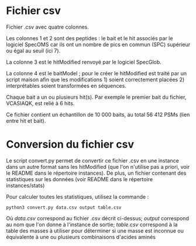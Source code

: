 # Fichier csv

Fichier .csv avec quatre colonnes.

Les colonnes 1 et 2 sont des peptides : le bait et le hit associés par le logiciel SpecOMS car ils ont un nombre de pics en commun (SPC) supérieur ou égal au seuil (ici 7).

La colonne 3 est le hitModified renvoyé par le logiciel SpecGlob.

La colonne 4 est le baitModel ; pour le créer le hitModified est traité par un script maison afin que les modifications 1) soient correctement placées 2) interprétables soient transformées en séquences.

Chaque bait a un ou plusieurs hit(s). Par exemple le premier bait du fichier, VCASIAQK, est relié à 6 hits.

Ce fichier contient un échantillon de 10 000 baits, au total 56 412 PSMs (lien entre hit et bait).


# Conversion du fichier csv
Le script convert.py permet de convertir ce fichier .csv en une instance dans
un autre format sans les hitModified (que l'on n'utilise pas a priori, voir le
README dans le répertoire instances). De plus, un fichier contenant des
statistiques sur les données (voir README dans le répertoire instances/stats)

Pour calculer toutes les statistiques, utilisez la commande :
```
python3 convert.py data.csv output table.csv
```
Où *data.csv*  correspond au fichier .csv décrit ci-dessus;
   *output*    correspond au nom que l'on donne à l'instance de sortie;
   *table.csv* correspond à la table des masses à utiliser pour déterminer si une
        masse est inconnue ou équivalente à une ou plusieurs combinaisons
        d'acides aminés
